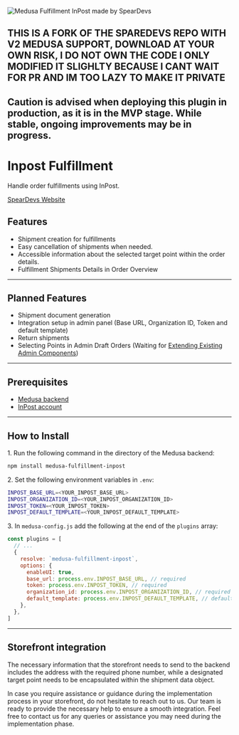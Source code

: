 ![Medusa Fulfillment InPost made by SpearDevs](https://github.com/user-attachments/assets/11785778-ce08-44b3-a769-f6da98c71704)

## THIS IS A FORK OF THE SPAREDEVS REPO WITH V2 MEDUSA SUPPORT, DOWNLOAD AT YOUR OWN RISK, I DO NOT OWN THE CODE I ONLY MODIFIED IT SLIGHLTY BECAUSE I CANT WAIT FOR PR AND IM TOO LAZY TO MAKE IT PRIVATE

## Caution is advised when deploying this plugin in production, as it is in the MVP stage. While stable, ongoing improvements may be in progress.

# Inpost Fulfillment

Handle order fulfillments using InPost.

[SpearDevs Website](https://speardevs.com)

## Features

- Shipment creation for fulfillments
- Easy cancellation of shipments when needed.
- Accessible information about the selected target point within the order details.
- Fulfillment Shipments Details in Order Overview

---

## Planned Features

- Shipment document generation
- Integration setup in admin panel (Base URL, Organization ID, Token and default template)
- Return shipments
- Selecting Points in Admin Draft Orders (Waiting for [Extending Existing Admin Components](https://github.com/medusajs/medusa/discussions/5954))

---

## Prerequisites

- [Medusa backend](https://docs.medusajs.com/development/backend/install)
- [InPost account](https://manager.paczkomaty.pl)

---

## How to Install

1\. Run the following command in the directory of the Medusa backend:

```bash
npm install medusa-fulfillment-inpost
```

2\. Set the following environment variables in `.env`:

```bash
INPOST_BASE_URL=<YOUR_INPOST_BASE_URL>
INPOST_ORGANIZATION_ID=<YOUR_INPOST_ORGANIZATION_ID>
INPOST_TOKEN=<YOUR_INPOST_TOKEN>
INPOST_DEFAULT_TEMPLATE=<YOUR_INPOST_DEFAULT_TEMPLATE>
```

3\. In `medusa-config.js` add the following at the end of the `plugins` array:

```js
const plugins = [
  // ...
  {
    resolve: `medusa-fulfillment-inpost`,
    options: {
      enableUI: true,
      base_url: process.env.INPOST_BASE_URL, // required
      token: process.env.INPOST_TOKEN, // required
      organization_id: process.env.INPOST_ORGANIZATION_ID, // required
      default_template: process.env.INPOST_DEFAULT_TEMPLATE, // default: medium, size of the package
    },
  },
]
```

---

## Storefront integration

The necessary information that the storefront needs to send to the backend includes the address with the required phone number, while a designated target point needs to be encapsulated within the shipment data object.

In case you require assistance or guidance during the implementation process in your storefront, do not hesitate to reach out to us. Our team is ready to provide the necessary help to ensure a smooth integration. Feel free to contact us for any queries or assistance you may need during the implementation phase.
